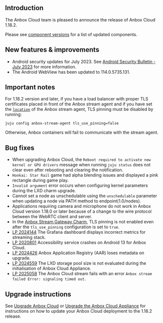## Introduction

The Anbox Cloud team is pleased to announce the release of Anbox Cloud 1.18.2.

Please see [component versions](https://anbox-cloud.io/docs/component-versions) for a list of updated components.

## New features & improvements
* Android security updates for July 2023. See [Android Security Bulletin - July 2023](https://source.android.com/docs/security/bulletin/2023-07-01) for more information.
* The Android WebView has been updated to 114.0.5735.131.

## Important notes
For 1.18.2 version and later, if you have a load balancer with proper TLS certificates placed in front of the Anbox stream agent and if you have set the [`location`](https://charmhub.io/anbox-stream-agent/configure#location) of the Anbox stream agent, TLS pinning must be disabled by running:

```
juju config anbox-stream-agent tls_use_pinning=false
```

Otherwise, Anbox containers will fail to communicate with the stream agent.

## Bug fixes
* When upgrading Anbox Cloud, the `Reboot required to activate new kernel or GPU drivers` message when running `juju status` does not clear even after rebooting and clearing the notification. <!--AC-1622-->
* `Honkai: Star Rail` game had alpha blending issues and displayed a pink rectangle during game play. <!--AC-1628-->
* `Invalid argument` error occurs when configuring kernel parameters during the LXD charm upgrade. <!--AC-1645-->
* Cannot set a node as unschedulable using the `unschedulable` parameter when updating a node via PATH method to endpoint(1.0/nodes). <!--AC-1689-->
* Applications requiring camera and microphone do not work in Anbox Cloud version 1.18.0 or later because of a change to the wire protocol between the WebRTC client and server. <!--AC-1710-->
* In the [Anbox Stream Gateway Charm](https://charmhub.io/anbox-stream-gateway), TLS pinning is not enabled even after the `tls_use_pinning` configuration is set to `true`. <!--AC-1683-->
* [LP 2024144](https://bugs.launchpad.net/anbox-cloud/+bug/2024144) The Grafana dashboard displays incorrect metrics for streaming stack. <!--AC-1685-->
* [LP 2020801](https://bugs.launchpad.net/anbox-cloud/+bug/2020801) Accessibility service crashes on Android 13 for Anbox Cloud. <!--AC-1657-->
* [LP 2024426](https://bugs.launchpad.net/anbox-cloud/+bug/2024426) Anbox Application Registry (AAR) loses metadata on upgrade. <!--AC-1691-->
* [LP 2024559](https://bugs.launchpad.net/anbox-cloud/+bug/2024559) The LXD storage pool size is not evaluated during the initialisation of Anbox Cloud Appliance. <!--AC-1698-->
* [LP 2025058](https://bugs.launchpad.net/anbox-cloud/+bug/2025058) The Anbox Cloud stream fails with an error `Anbox stream failed Error: signaling timed out`. <!--AC-1733-->

## Upgrade instructions

See [Upgrade Anbox Cloud](https://anbox-cloud.io/docs/howto/update/upgrade-anbox) or [Upgrade the Anbox Cloud Appliance](https://anbox-loud.io/docs/howto/update/upgrade-appliance) for instructions on how to update your Anbox Cloud deployment to the 1.18.2 release.
